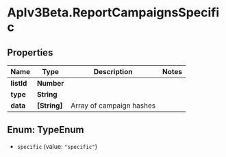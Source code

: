 # ApIv3Beta.ReportCampaignsSpecific

## Properties

Name | Type | Description | Notes
------------ | ------------- | ------------- | -------------
**listId** | **Number** |  | 
**type** | **String** |  | 
**data** | **[String]** | Array of campaign hashes | 



## Enum: TypeEnum


* `specific` (value: `"specific"`)




